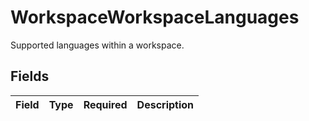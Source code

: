 # WorkspaceWorkspaceLanguages

Supported languages within a workspace.


## Fields

| Field       | Type        | Required    | Description |
| ----------- | ----------- | ----------- | ----------- |